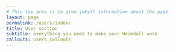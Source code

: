 ```yaml
---
# This top area is to give jekyll information about the page.
layout: page
permalink: /users/index/
title: User section
subtitle: everything you need to make your Heimdall work
callouts: users_callouts
---
```

